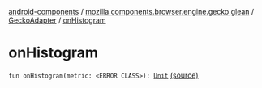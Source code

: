 [android-components](../../index.md) / [mozilla.components.browser.engine.gecko.glean](../index.md) / [GeckoAdapter](index.md) / [onHistogram](./on-histogram.md)

# onHistogram

`fun onHistogram(metric: <ERROR CLASS>): `[`Unit`](https://kotlinlang.org/api/latest/jvm/stdlib/kotlin/-unit/index.html) [(source)](https://github.com/mozilla-mobile/android-components/blob/master/components/browser/engine-gecko-nightly/src/main/java/mozilla/components/browser/engine/gecko/glean/GeckoAdapter.kt#L25)